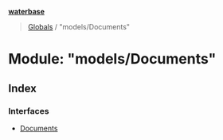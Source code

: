 **[waterbase](../README.md)**

> [Globals](../globals.md) / "models/Documents"

# Module: "models/Documents"

## Index

### Interfaces

- [Documents](../interfaces/_models_documents_.documents.md)
